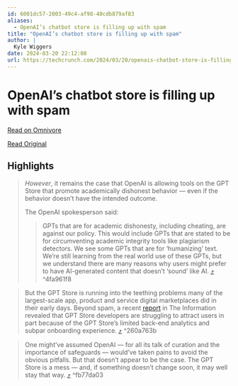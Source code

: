 ```yaml
---
id: 6001dc57-2003-49c4-af98-40cdb879af83
aliases:
  - OpenAI’s chatbot store is filling up with spam
title: "OpenAI’s chatbot store is filling up with spam"
author: |
  Kyle Wiggers
date: 2024-03-20 22:12:08
url: https://techcrunch.com/2024/03/20/openais-chatbot-store-is-filling-up-with-spam/
---
```


# OpenAI’s chatbot store is filling up with spam

[Read on Omnivore](https://omnivore.app/me/tech-crunch-18e5debf34d)

[Read Original](https://techcrunch.com/2024/03/20/openais-chatbot-store-is-filling-up-with-spam/)

## Highlights

> _However_, it remains the case that OpenAI is allowing tools on the GPT Store that promote academically dishonest behavior — even if the behavior doesn’t have the intended outcome.
>
> The OpenAI spokesperson said:
>
> > GPTs that are for academic dishonesty, including cheating, are against our policy. This would include GPTs that are stated to be for circumventing academic integrity tools like plagiarism detectors. We see some GPTs that are for ‘humanizing’ text. We’re still learning from the real world use of these GPTs, but we understand there are many reasons why users might prefer to have AI-generated content that doesn’t ‘sound’ like AI. [⤴️](https://omnivore.app/me/tech-crunch-18e5debf34d#4fa961f8-c613-4948-a1c9-00f5c81b5aa5)  ^4fa961f8

> But the GPT Store is running into the teething problems many of the largest-scale app, product and service digital marketplaces did in their early days. Beyond spam, a recent [report](https://www.theinformation.com/articles/openais-chatbot-app-store-is-off-to-a-slow-start) in The Information revealed that GPT Store developers are struggling to attract users in part because of the GPT Store’s limited back-end analytics and subpar onboarding experience. [⤴️](https://omnivore.app/me/tech-crunch-18e5debf34d#260a763b-8b28-4d57-a781-41de27b4e7c5)  ^260a763b

> One might’ve assumed OpenAI — for all its talk of curation and the importance of safeguards — would’ve taken pains to avoid the obvious pitfalls. But that doesn’t appear to be the case. The GPT Store is a mess — and, if something doesn’t change soon, it may well stay that way. [⤴️](https://omnivore.app/me/tech-crunch-18e5debf34d#fb77da03-00d1-4129-902c-57fc9d21c959)  ^fb77da03
